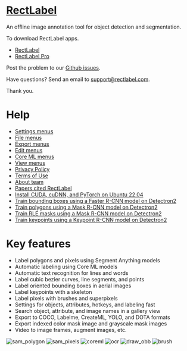 # [RectLabel](https://rectlabel.com)
An offline image annotation tool for object detection and segmentation.

To download RectLabel apps.
- [RectLabel](https://apps.apple.com/app/id1210181730)
- [RectLabel Pro](https://apps.apple.com/app/id1490990105)

Post the problem to our [Github issues](https://github.com/ryouchinsa/Rectlabel-support/issues).

Have questions? Send an email to support@rectlabel.com.

Thank you.

# Help
- [Settings menus](https://rectlabel.com/settings)
- [File menus](https://rectlabel.com/file)
- [Export menus](https://rectlabel.com/export)
- [Edit menus](https://rectlabel.com/edit)
- [Core ML menus](https://rectlabel.com/coreml)
- [View menus](https://rectlabel.com/view)
- [Privacy Policy](https://rectlabel.com/privacy)
- [Terms of Use](https://rectlabel.com/terms)
- [About team](https://rectlabel.com/about)
- [Papers cited RectLabel](https://rectlabel.com/papers)
- [Install CUDA, cuDNN, and PyTorch on Ubuntu 22.04](https://rectlabel.com/pytorch)
- [Train bounding boxes using a Faster R-CNN model on Detectron2](https://rectlabel.com/detectron2_box)
- [Train polygons using a Mask R-CNN model on Detectron2](https://rectlabel.com/detectron2_polygon)
- [Train RLE masks using a Mask R-CNN model on Detectron2](https://rectlabel.com/detectron2_rle)
- [Train keypoints using a Keypoint R-CNN model on Detectron2](https://rectlabel.com/detectron2_keypoints)

# Key features
- Label polygons and pixels using Segment Anything models
- Automatic labeling using Core ML models
- Automatic text recognition for lines and words
- Label cubic bezier curves, line segments, and points
- Label oriented bounding boxes in aerial images
- Label keypoints with a skeleton
- Label pixels with brushes and superpixels
- Settings for objects, attributes, hotkeys, and labeling fast
- Search object, attribute, and image names in a gallery view
- Export to COCO, Labelme, CreateML, YOLO, and DOTA formats
- Export indexed color mask image and grayscale mask images
- Video to image frames, augment images, etc.

![sam_polygon](https://github.com/ryouchinsa/ryouchinsa.github.io/assets/1954306/224e855c-f18e-437d-a843-0da2ee0d633a)
![sam_pixels](https://github.com/ryouchinsa/ryouchinsa.github.io/assets/1954306/2a2086c4-762b-4f2a-a833-11248924086d)
![coreml](https://github.com/ryouchinsa/ryouchinsa.github.io/assets/1954306/27260d19-f039-4ade-baef-1fd8e61c496b)
![ocr](https://github.com/ryouchinsa/ryouchinsa.github.io/assets/1954306/aad7e3a6-3090-41d1-a192-72e0f3b4ccf4)
![draw_obb](https://github.com/ryouchinsa/ryouchinsa.github.io/assets/1954306/c4c437a9-a702-40bf-aa39-b9d510b9927a)
![brush](https://github.com/ryouchinsa/ryouchinsa.github.io/assets/1954306/27896dfd-2bf3-4627-9c57-e1186d3bf088)
